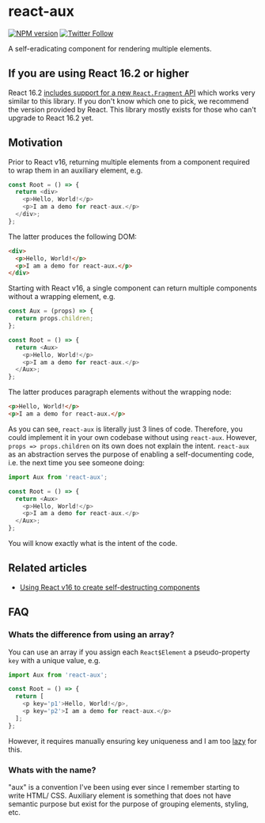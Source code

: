 # react-aux

[![NPM version](http://img.shields.io/npm/v/react-aux.svg?style=flat-square)](https://www.npmjs.org/package/react-aux)
[![Twitter Follow](https://img.shields.io/twitter/follow/kuizinas.svg?style=social&label=Follow)](https://twitter.com/kuizinas)

A self-eradicating component for rendering multiple elements.

## If you are using React 16.2 or higher

React 16.2 [includes support for a new `React.Fragment` API](https://reactjs.org/blog/2017/11/28/react-v16.2.0-fragment-support.html) which works very similar to this library. If you don't know which one to pick, we recommend the version provided by React. This library mostly exists for those who can't upgrade to React 16.2 yet.

## Motivation

Prior to React v16, returning multiple elements from a component required to wrap them in an auxiliary element, e.g.

```js
const Root = () => {
  return <div>
    <p>Hello, World!</p>
    <p>I am a demo for react-aux.</p>
  </div>;
};

```

The latter produces the following DOM:

```html
<div>
  <p>Hello, World!</p>
  <p>I am a demo for react-aux.</p>
</div>

```

Starting with React v16, a single component can return multiple components without a wrapping element, e.g.

```js
const Aux = (props) => {
  return props.children;
};

const Root = () => {
  return <Aux>
    <p>Hello, World!</p>
    <p>I am a demo for react-aux.</p>
  </Aux>;
};

```

The latter produces paragraph elements without the wrapping node:

```html
<p>Hello, World!</p>
<p>I am a demo for react-aux.</p>

```

As you can see, `react-aux` is literally just 3 lines of code. Therefore, you could implement it in your own codebase without using `react-aux`. However, `props => props.children` on its own does not explain the intent. `react-aux` as an abstraction serves the purpose of enabling a self-documenting code, i.e. the next time you see someone doing:

```js
import Aux from 'react-aux';

const Root = () => {
  return <Aux>
    <p>Hello, World!</p>
    <p>I am a demo for react-aux.</p>
  </Aux>;
};

```

You will know exactly what is the intent of the code.

## Related articles

* [Using React v16 to create self-destructing components](https://medium.com/@gajus/using-react-v16-to-create-self-destructing-components-de8e4eb61d0f)

## FAQ

### Whats the difference from using an array?

You can use an array if you assign each `React$Element` a pseudo-property `key` with a unique value, e.g. 

```js
import Aux from 'react-aux';

const Root = () => {
  return [
    <p key='p1'>Hello, World!</p>,
    <p key='p2'>I am a demo for react-aux.</p>
  ];
};

```

However, it requires manually ensuring key uniqueness and I am too [lazy](http://threevirtues.com/) for this.

### Whats with the name?

"aux" is a convention I've been using ever since I remember starting to write HTML/ CSS. Auxiliary element is something that does not have semantic purpose but exist for the purpose of grouping elements, styling, etc.
